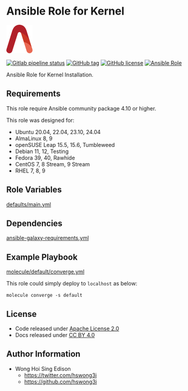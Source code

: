 # Ansible Role for Kernel

<a href="https://alvistack.com" title="AlviStack" target="_blank"><img src="/alvistack.svg" height="75" alt="AlviStack"></a>

[![Gitlab pipeline status](https://img.shields.io/gitlab/pipeline/alvistack/ansible-role-kernel/master)](https://gitlab.com/alvistack/ansible-role-kernel/-/pipelines)
[![GitHub tag](https://img.shields.io/github/tag/alvistack/ansible-role-kernel.svg)](https://github.com/alvistack/ansible-role-kernel/tags)
[![GitHub license](https://img.shields.io/github/license/alvistack/ansible-role-kernel.svg)](https://github.com/alvistack/ansible-role-kernel/blob/master/LICENSE)
[![Ansible Role](https://img.shields.io/badge/galaxy-alvistack.kernel-blue.svg)](https://galaxy.ansible.com/alvistack/kernel)

Ansible Role for Kernel Installation.

## Requirements

This role require Ansible community package 4.10 or higher.

This role was designed for:

- Ubuntu 20.04, 22.04, 23.10, 24.04
- AlmaLinux 8, 9
- openSUSE Leap 15.5, 15.6, Tumbleweed
- Debian 11, 12, Testing
- Fedora 39, 40, Rawhide
- CentOS 7, 8 Stream, 9 Stream
- RHEL 7, 8, 9

## Role Variables

[defaults/main.yml](defaults/main.yml)

## Dependencies

[ansible-galaxy-requirements.yml](ansible-galaxy-requirements.yml)

## Example Playbook

[molecule/default/converge.yml](molecule/default/converge.yml)

This role could simply deploy to `localhost` as below:

    molecule converge -s default

## License

- Code released under [Apache License 2.0](LICENSE)
- Docs released under [CC BY 4.0](http://creativecommons.org/licenses/by/4.0/)

## Author Information

- Wong Hoi Sing Edison
  - <https://twitter.com/hswong3i>
  - <https://github.com/hswong3i>
